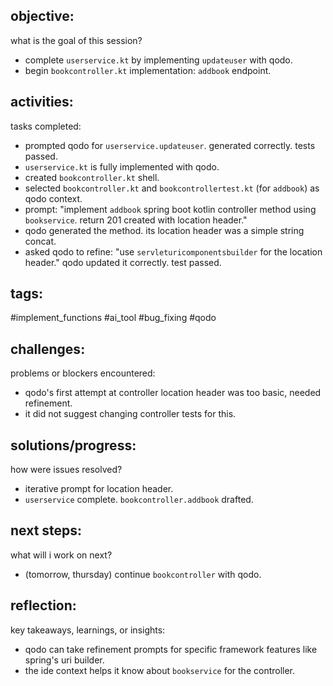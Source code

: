 ## objective:
what is the goal of this session?
- complete `userservice.kt` by implementing `updateuser` with qodo.
- begin `bookcontroller.kt` implementation: `addbook` endpoint.

## activities:
tasks completed:
- prompted qodo for `userservice.updateuser`. generated correctly. tests passed.
- `userservice.kt` is fully implemented with qodo.
- created `bookcontroller.kt` shell.
- selected `bookcontroller.kt` and `bookcontrollertest.kt` (for `addbook`) as qodo context.
- prompt: "implement `addbook` spring boot kotlin controller method using `bookservice`. return 201 created with location header."
- qodo generated the method. its location header was a simple string concat.
- asked qodo to refine: "use `servleturicomponentsbuilder` for the location header." qodo updated it correctly. test passed.

## tags:
 #implement_functions #ai_tool #bug_fixing #qodo

## challenges:
problems or blockers encountered: 
- qodo's first attempt at controller location header was too basic, needed refinement.
- it did not suggest changing controller tests for this.

## solutions/progress:
how were issues resolved?
- iterative prompt for location header.
- `userservice` complete. `bookcontroller.addbook` drafted.

## next steps:
what will i work on next?
- (tomorrow, thursday) continue `bookcontroller` with qodo.

## reflection:
key takeaways, learnings, or insights:
- qodo can take refinement prompts for specific framework features like spring's uri builder.
- the ide context helps it know about `bookservice` for the controller.
